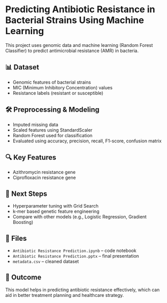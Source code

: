 # Predicting Antibiotic Resistance in Bacterial Strains Using Machine Learning

This project uses genomic data and machine learning (Random Forest Classifier) to predict antimicrobial resistance (AMR) in bacteria.

## 📊 Dataset
- Genomic features of bacterial strains
- MIC (Minimum Inhibitory Concentration) values
- Resistance labels (resistant or susceptible)

## 🛠️ Preprocessing & Modeling
- Imputed missing data
- Scaled features using StandardScaler
- Random Forest used for classification
- Evaluated using accuracy, precision, recall, F1-score, confusion matrix

## 🔍 Key Features
- Azithromycin resistance gene
- Ciprofloxacin resistance gene

## 🧪 Next Steps
- Hyperparameter tuning with Grid Search
- k-mer based genetic feature engineering
- Compare with other models (e.g., Logistic Regression, Gradient Boosting)

## 📁 Files
- `Antibiotic Resistance Prediction.ipynb` – code notebook
- `Antibiotic Resistance Prediction.pptx` – final presentation
- `metadata.csv` – cleaned dataset

## 🚀 Outcome
This model helps in predicting antibiotic resistance effectively, which can aid in better treatment planning and healthcare strategy.
